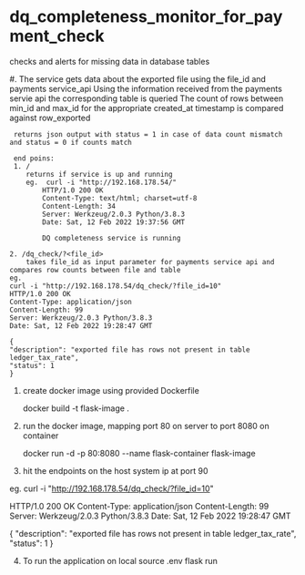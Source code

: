 # dq_completeness_monitor_for_payment_check
checks and alerts for missing data in database tables 

#.   The service gets data about the exported file using the file_id and payments service_api
     Using the information received from the payments servie api the corresponding table is queried
     The count of rows between min_id and max_id  for the appropriate created_at timestamp is compared
     against row_exported 

     returns json output with status = 1 in case of data count mismatch and status = 0 if counts match

     end poins:
     1. /
        returns if service is up and running 
        eg.  curl -i "http://192.168.178.54/"
            HTTP/1.0 200 OK
            Content-Type: text/html; charset=utf-8
            Content-Length: 34
            Server: Werkzeug/2.0.3 Python/3.8.3
            Date: Sat, 12 Feb 2022 19:37:56 GMT

            DQ completeness service is running

    2. /dq_check/?<file_id>
        takes file_id as input parameter for payments service api and compares row counts between file and table
    eg.
    curl -i "http://192.168.178.54/dq_check/?file_id=10"
    HTTP/1.0 200 OK
    Content-Type: application/json
    Content-Length: 99
    Server: Werkzeug/2.0.3 Python/3.8.3
    Date: Sat, 12 Feb 2022 19:28:47 GMT

    {
    "description": "exported file has rows not present in table ledger_tax_rate", 
    "status": 1
    }

1. create docker image using provided Dockerfile

    docker build -t flask-image .

2. run the docker image, mapping port 80 on server to port 8080 on container

    docker run -d -p 80:8080 --name flask-container flask-image

3. hit the endpoints on the host system ip at port 90

 eg.  curl -i "http://192.168.178.54/dq_check/?file_id=10"

 HTTP/1.0 200 OK
Content-Type: application/json
Content-Length: 99
Server: Werkzeug/2.0.3 Python/3.8.3
Date: Sat, 12 Feb 2022 19:28:47 GMT

{
  "description": "exported file has rows not present in table ledger_tax_rate", 
  "status": 1
}

4. To run the application on local 
    source .env
    flask run